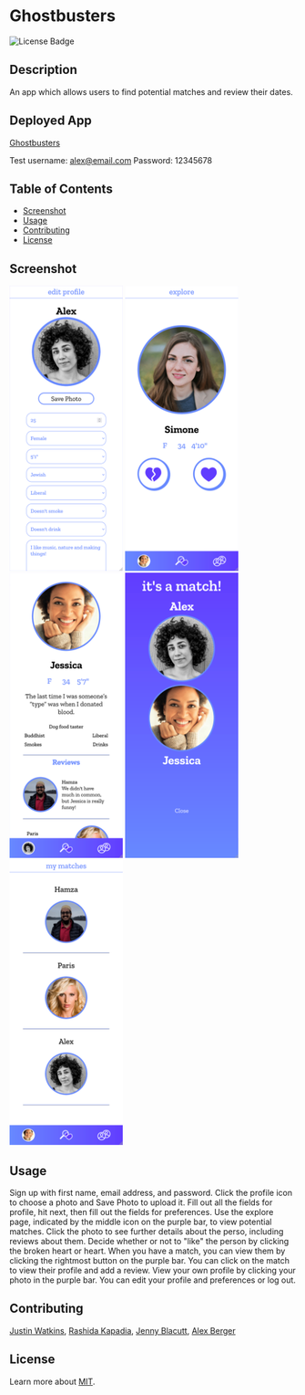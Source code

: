 
# Ghostbusters

![License Badge](https://img.shields.io/badge/license-MIT-blue)

## Description
An app which allows users to find potential matches and review their dates.

## Deployed App
[Ghostbusters](https://sleepy-peak-62717-f5b6901cfa73.herokuapp.com/)

Test username: alex@email.com
Password: 12345678
  
## Table of Contents
- [Screenshot](#screenshot)
- [Usage](#usage)
- [Contributing](#contributing)
- [License](#license)
  
## Screenshot

<img src='./screenshots/screenshot1.png' height='500px'> <img src='./screenshots/screenshot2.png' height='500px'> <img src='./screenshots/screenshot3.png' height='500px'> <img src='./screenshots/screenshot4.png' height='500px'> <img src='./screenshots/screenshot5.png' height='500px'>

  
## Usage
Sign up with first name, email address, and password. Click the profile icon to choose a photo and Save Photo to upload it. Fill out all the fields for profile, hit next, then fill out the fields for preferences. Use the explore page, indicated by the middle icon on the purple bar, to view potential matches. Click the photo to see further details about the perso, including reviews about them. Decide whether or not to "like" the person by clicking the broken heart or heart. When you have a match, you can view them by clicking the rightmost button on the purple bar. You can click on the match to view their profile and add a review. View your own profile by clicking your photo in the purple bar. You can edit your profile and preferences or log out.
 
## Contributing
[Justin Watkins](https://github.com/JWatkins28), [Rashida Kapadia](https://github.com/rashida53), [Jenny Blacutt](https://github.com/itsjennyb), [Alex Berger](https://github.com/aberger3647)

## License
Learn more about [MIT](https://choosealicense.com/licenses/mit/).
